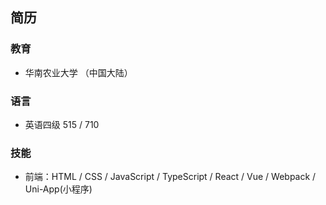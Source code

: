 ## 简历

### 教育
- 华南农业大学 （中国大陆）

### 语言
- 英语四级 515 / 710

### 技能
- 前端：HTML / CSS / JavaScript / TypeScript / React / Vue / Webpack / Uni-App(小程序)
